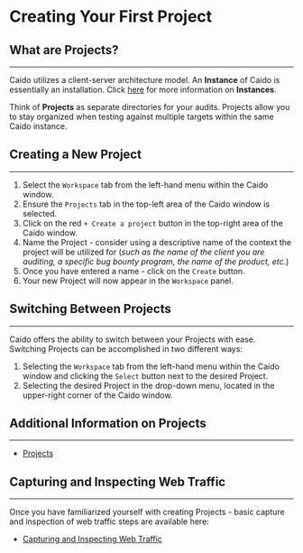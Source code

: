 # Creating Your First Project

## What are Projects?

---

Caido utilizes a client-server architecture model. An **Instance** of Caido is essentially an installation. Click [here](../../concepts/instances.md) for more information on **Instances**.

Think of **Projects** as separate directories for your audits. Projects allow you to stay organized when testing against multiple targets within the same Caido instance.

## Creating a New Project

---

1. Select the `Workspace` tab from the left-hand menu within the Caido window.
2. Ensure the `Projects` tab in the top-left area of the Caido window is selected.
3. Click on the red `+ Create a project` button in the top-right area of the Caido window.
4. Name the Project - consider using a descriptive name of the context the project will be utilized for (_such as the name of the client you are auditing, a specific bug bounty program, the name of the product, etc._)
5. Once you have entered a name - click on the `Create` button.
6. Your new Project will now appear in the `Workspace` panel.

## Switching Between Projects

---

Caido offers the ability to switch between your Projects with ease. Switching Projects can be accomplished in two different ways:

1. Selecting the `Workspace` tab from the left-hand menu within the Caido window and clicking the `Select` button next to the desired Project.
2. Selecting the desired Project in the drop-down menu, located in the upper-right corner of the Caido window.

## Additional Information on Projects

---

- [Projects](../../features/workspace/projects.md)

## Capturing and Inspecting Web Traffic

---

Once you have familiarized yourself with creating Projects - basic capture and inspection of web traffic steps are available here:

- [Capturing and Inspecting Web Traffic](./traffic.md)
